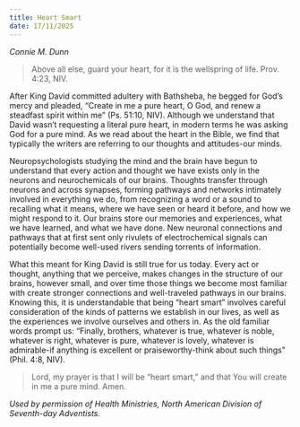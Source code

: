 ```yaml
---
title: Heart Smart
date: 17/11/2025
---
```


_Connie M. Dunn_

> <p></p>
> Above all else, guard your heart, for it is the wellspring of life. Prov. 4:23, NIV.

After King David committed adultery with Bathsheba, he begged for God’s mercy and pleaded, “Create in me a pure heart, O God, and renew a steadfast spirit within me” (Ps. 51:10, NIV). Although we understand that David wasn’t requesting a literal pure heart, in modern terms he was asking God for a pure mind. As we read about the heart in the Bible, we find that typically the writers are referring to our thoughts and attitudes-our minds.

Neuropsychologists studying the mind and the brain have begun to understand that every action and thought we have exists only in the neurons and neurochemicals of our brains. Thoughts transfer through neurons and across synapses, forming pathways and networks intimately involved in everything we do, from recognizing a word or a sound to recalling what it means, where we have seen or heard it before, and how we might respond to it. Our brains store our memories and experiences, what we have learned, and what we have done. New neuronal connections and pathways that at first sent only rivulets of electrochemical signals can potentially become well-used rivers sending torrents of information.

What this meant for King David is still true for us today. Every act or thought, anything that we perceive, makes changes in the structure of our brains, however small, and over time those things we become most familiar with create stronger connections and well-traveled pathways in our brains. Knowing this, it is understandable that being “heart smart” involves careful consideration of the kinds of patterns we establish in our lives, as well as the experiences we involve ourselves and others in. As the old familiar words prompt us: “Finally, brothers, whatever is true, whatever is noble, whatever is right, whatever is pure, whatever is lovely, whatever is admirable-if anything is excellent or praiseworthy-think about such things” (Phil. 4:8, NIV).

> <callout></callout>
> Lord, my prayer is that I will be “heart smart,” and that You will create in me a pure mind. Amen.

_Used by permission of Health Ministries, North American Division of Seventh-day Adventists._